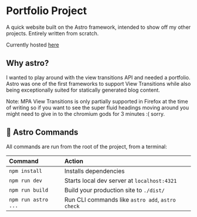# Portfolio Project 
A quick website built on the Astro framework, intended to show off my other projects.
Entirely written from scratch. 

Currently hosted [here](mariusnhaugen.netlify.app)


## Why astro? 
I wanted to play around with the view transitions API and needed a portfolio. Astro was one of the first frameworks to support View Transitions while also being exceptionally suited for statically generated blog content.

Note: MPA View Transitions is only partially supported in Firefox at the time of writing so if you want to see the super fluid headings moving around you might need to give in to the chromium gods for 3 minutes :( sorry.





## 🧞 Astro Commands

All commands are run from the root of the project, from a terminal:

| Command                   | Action                                           |
| :------------------------ | :----------------------------------------------- |
| `npm install`             | Installs dependencies                            |
| `npm run dev`             | Starts local dev server at `localhost:4321`      |
| `npm run build`           | Build your production site to `./dist/`          |
| `npm run astro ...`       | Run CLI commands like `astro add`, `astro check` |
